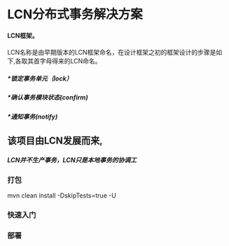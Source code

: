 # LCN分布式事务解决方案
####  LCN框架。
LCN名称是由早期版本的LCN框架命名，在设计框架之初的框架设计的步骤是如下,各取其首字母得来的LCN命名。
##### *锁定事务单元（lock）
##### *确认事务模块状态(confirm)
##### *通知事务(notify) 
## 	  该项目由LCN发展而来,
##### LCN并不生产事务，LCN只是本地事务的协调工 

### 打包
mvn clean install -DskipTests=true -U

### 快速入门

### 部署


### 
